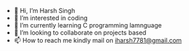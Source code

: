- 👋 Hi, I’m Harsh Singh
- 👀 I’m interested in coding
- 🌱 I’m currently learning C programming lamnguage 
- 💞️ I’m looking to collaborate on projects based 
- 📫 How to reach me kindly mail on iharsh7781@gmail.com

<!---
iharsh-7/iharsh-7 is a ✨ special ✨ repository because its `README.md` (this file) appears on your GitHub profile.
You can click the Preview link to take a look at your changes.
--->
